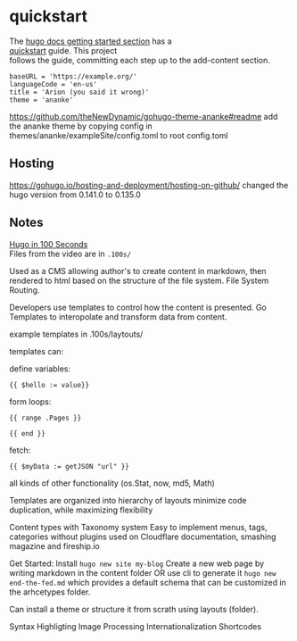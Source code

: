 # quickstart 

The [hugo docs getting started section](https://gohugo.io/getting-started/) has a  
[quickstart](https://gohugo.io/getting-started/quick-start/) guide. This project  
follows the guide, committing each step up to the add-content section.


```
baseURL = 'https://example.org/'
languageCode = 'en-us'
title = 'Arion (you said it wrong)'
theme = 'ananke'
```

https://github.com/theNewDynamic/gohugo-theme-ananke#readme
add the ananke theme by copying config in themes/ananke/exampleSite/config.toml to root config.toml



## Hosting 
https://gohugo.io/hosting-and-deployment/hosting-on-github/
changed the hugo version from 0.141.0 to 0.135.0

## Notes 
[Hugo in 100 Seconds](https://www.youtube.com/watch?v=0RKpf3rK57I)  
Files from the video are in `.100s/`  

Used as a CMS allowing author's to create content in markdown, then rendered to html based 
on the structure of the file system. File System Routing.

Developers use templates to control how the content is presented. Go Templates to 
interopolate and transform data from content.

example templates in .100s/laytouts/

templates can: 

define variables:
```
{{ $hello := value}}
```
form loops:
```
{{ range .Pages }}

{{ end }}
```
fetch:
```
{{ $myData := getJSON "url" }}
```

all kinds of other functionality (os.Stat, now, md5, Math)

Templates are organized into hierarchy of layouts
minimize code duplication, while maximizing flexibility

Content types with Taxonomy system
Easy to implement menus, tags, categories without plugins
used on Cloudflare documentation, smashing magazine and fireship.io

Get Started:
Install
`hugo new site my-blog`
Create a new web page by writing markdown in the content folder
OR use cli to generate it `hugo new end-the-fed.md` which provides a
default schema that can be customized in the arhcetypes folder.

Can install a theme or structure it from scrath using layouts (folder).

Syntax Highligting
Image Processing
Internationalization
Shortcodes